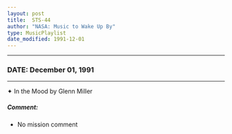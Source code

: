 ```yaml
---
layout: post
title:  STS-44
author: "NASA: Music to Wake Up By"
type: MusicPlaylist
date_modified: 1991-12-01
---
```


----
### DATE: December 01, 1991
----
✦ In the Mood by Glenn Miller

##### Comment:
* No mission comment
